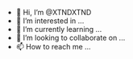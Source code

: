 - 👋 Hi, I’m @XTNDXTND
- 👀 I’m interested in ...
- 🌱 I’m currently learning ...
- 💞️ I’m looking to collaborate on ...
- 📫 How to reach me ...

<!---
XTNDXTND/XTNDXTND is a ✨ special ✨ repository because its `README.md` (this file) appears on your GitHub profile.
You can click the Preview link to take a look at your changes.
--->
